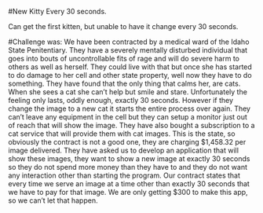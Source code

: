 #New Kitty Every 30 seconds.

Can get the first kitten, but unable to have it change every 30 seconds.

#Challenge was:
We have been contracted by a medical ward of the Idaho State Penitentiary. They have a severely mentally disturbed individual that goes into bouts of uncontrollable fits of rage and will do severe harm to others as well as herself. They could live with that but once she has started to do damage to her cell and other state property, well now they have to do something.  They have found that the only thing that calms her, are cats. When she sees a cat she can’t help but smile and stare. Unfortunately the feeling only lasts, oddly enough, exactly 30 seconds. However if they change the image to a new cat it starts the entire process over again. They can’t leave any equipment in the cell but they can setup a monitor just out of reach that will show the image.  They have also bought a subscription to a cat service that will provide them with cat images. This is the state, so obviously the contract is not a good one, they are charging $1,458.32 per image delivered. They have asked us to develop an application that will show these images, they want to show a new image at exactly 30 seconds so they do not spend more money than they have to and they do not want any interaction other than starting the program. Our contract states that every time we serve an image at a time other than exactly 30 seconds that we have to pay for that image. We are only getting $300 to make this app, so we can’t let that happen.
